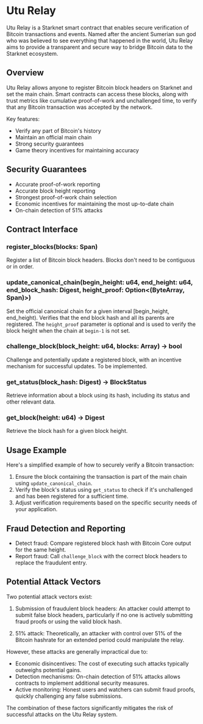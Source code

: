 # Utu Relay

Utu Relay is a Starknet smart contract that enables secure verification of Bitcoin transactions and events. Named after the ancient Sumerian sun god who was believed to see everything that happened in the world, Utu Relay aims to provide a transparent and secure way to bridge Bitcoin data to the Starknet ecosystem.

## Overview

Utu Relay allows anyone to register Bitcoin block headers on Starknet and set the main chain. Smart contracts can access these blocks, along with trust metrics like cumulative proof-of-work and unchallenged time, to verify that any Bitcoin transaction was accepted by the network.

Key features:
- Verify any part of Bitcoin's history
- Maintain an official main chain
- Strong security guarantees
- Game theory incentives for maintaining accuracy

## Security Guarantees

- Accurate proof-of-work reporting
- Accurate block height reporting
- Strongest proof-of-work chain selection
- Economic incentives for maintaining the most up-to-date chain
- On-chain detection of 51% attacks

## Contract Interface

### register_blocks(blocks: Span<BlockHeader>)

Register a list of Bitcoin block headers. Blocks don't need to be contiguous or in order.

### update_canonical_chain(begin_height: u64, end_height: u64, end_block_hash: Digest, height_proof: Option<(ByteArray, Span<Digest>)>)

Set the official canonical chain for a given interval [begin_height, end_height). Verifies that the end block hash and all its parents are registered. The `height_proof` parameter is optional and is used to verify the block height when the chain at `begin-1` is not set.

### challenge_block(block_height: u64, blocks: Array<BlockHeader>) → bool

Challenge and potentially update a registered block, with an incentive mechanism for successful updates.
To be implemented.

### get_status(block_hash: Digest) → BlockStatus

Retrieve information about a block using its hash, including its status and other relevant data.

### get_block(height: u64) → Digest

Retrieve the block hash for a given block height.

## Usage Example

Here's a simplified example of how to securely verify a Bitcoin transaction:

1. Ensure the block containing the transaction is part of the main chain using `update_canonical_chain`.
2. Verify the block's status using `get_status` to check if it's unchallenged and has been registered for a sufficient time.
3. Adjust verification requirements based on the specific security needs of your application.

## Fraud Detection and Reporting

- Detect fraud: Compare registered block hash with Bitcoin Core output for the same height.
- Report fraud: Call `challenge_block` with the correct block headers to replace the fraudulent entry.

## Potential Attack Vectors

Two potential attack vectors exist:

1. Submission of fraudulent block headers: An attacker could attempt to submit false block headers, particularly if no one is actively submitting fraud proofs or using the valid block hash.

2. 51% attack: Theoretically, an attacker with control over 51% of the Bitcoin hashrate for an extended period could manipulate the relay.

However, these attacks are generally impractical due to:

- Economic disincentives: The cost of executing such attacks typically outweighs potential gains.
- Detection mechanisms: On-chain detection of 51% attacks allows contracts to implement additional security measures.
- Active monitoring: Honest users and watchers can submit fraud proofs, quickly challenging any false submissions.

The combination of these factors significantly mitigates the risk of successful attacks on the Utu Relay system.
